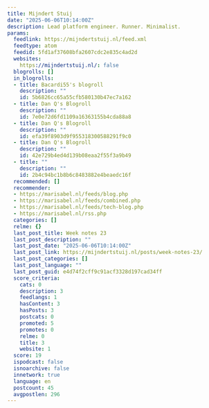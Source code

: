 ```yaml
---
title: Mijndert Stuij
date: "2025-06-06T10:14:00Z"
description: Lead platform engineer. Runner. Minimalist.
params:
  feedlink: https://mijndertstuij.nl/feed.xml
  feedtype: atom
  feedid: 5fd1af37608bfa2607cdc2e835c4ad2d
  websites:
    https://mijndertstuij.nl/: false
  blogrolls: []
  in_blogrolls:
  - title: Bacardi55's blogroll
    description: ""
    id: 5b6826cc65a55cfb580130b47ec7a162
  - title: Dan Q's Blogroll
    description: ""
    id: 7e0e72d6fd1109a16363155b4cda88a8
  - title: Dan Q's Blogroll
    description: ""
    id: efa39f8903d9f955318300588291f9c0
  - title: Dan Q's Blogroll
    description: ""
    id: 42e729b4ed4d139b08eaa2f55f3a9b49
  - title: ""
    description: ""
    id: 2b4c94bc1b8b6c8483882e4beaedc16f
  recommended: []
  recommender:
  - https://marisabel.nl/feeds/blog.php
  - https://marisabel.nl/feeds/combined.php
  - https://marisabel.nl/feeds/tech-blog.php
  - https://marisabel.nl/rss.php
  categories: []
  relme: {}
  last_post_title: Week notes 23
  last_post_description: ""
  last_post_date: "2025-06-06T10:14:00Z"
  last_post_link: https://mijndertstuij.nl/posts/week-notes-23/
  last_post_categories: []
  last_post_language: ""
  last_post_guid: e4d74f2cff9c91acf3328d197cad34ff
  score_criteria:
    cats: 0
    description: 3
    feedlangs: 1
    hasContent: 3
    hasPosts: 3
    postcats: 0
    promoted: 5
    promotes: 0
    relme: 0
    title: 3
    website: 1
  score: 19
  ispodcast: false
  isnoarchive: false
  innetwork: true
  language: en
  postcount: 45
  avgpostlen: 296
---
```


